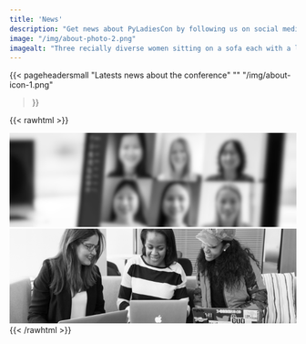 ```yaml
---
title: 'News'
description: "Get news about PyLadiesCon by following us on social media (Mastodon, Twitter/X, Instagram, and LinkedIn and subscribing to our RSS Feed."
image: "/img/about-photo-2.png" 
imagealt: "Three recially diverse women sitting on a sofa each with a laptop on their lap and smiling."
---
```


{{< pageheadersmall
  "Latests news about the conference"
  ""
  "/img/about-icon-1.png"
  >}}

{{< rawhtml >}}
<div class="d-md-flex flex-md-equal w-100">
  <div class="bg-white overflow-hidden">
    <img class="w-100" src="/img/about-photo-1.png" alt="Video call with 6 female participants with
    a diversity of hair styles and colours, skin tones and are all smiling."/>
  </div>
  <div class="bg-white overflow-hidden">
    <img class="w-100" src="/img/about-photo-2.png" alt="Three recially diverse women sitting on a sofa each with a
    laptop on their lap and smiling." />
  </div>
</div>
{{< /rawhtml >}}
